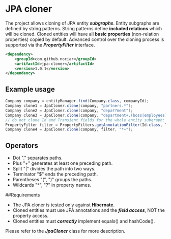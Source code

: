 
# JPA cloner #

The project allows cloning of JPA entity _**subgraphs**_. Entity subgraphs are defined by string patterns.
String patterns define **included relations** which will be cloned.
Cloned entities will have all **basic properties** (non-relation properties) copied by default.
Advanced control over the cloning process is supported via the _**PropertyFilter**_ interface.
```xml
<dependency>
    <groupId>com.github.nociar</groupId>
    <artifactId>jpa-cloner</artifactId>
    <version>1.0.1</version>
</dependency>
```

## Example usage
```java
Company company = entityManager.find(Company.class, companyId);
Company clone1 = JpaCloner.clone(company, "partners.*");
Company clone2 = JpaCloner.clone(company, "depa??ment");
Company clone3 = JpaCloner.clone(company, "department+.(boss|employees).address");
// do not clone Id and Transient fields for the whole entity subgraph:
PropertyFilter filter = PropertyFilters.getAnnotationFilter(Id.class, Transient.class);
Company clone4 = JpaCloner.clone(company, filter, "*+");
```

## Operators
- Dot "." separates paths.
- Plus "+" generates at least one preceding path.
- Split "|" divides the path into two ways.
- Terminator "$" ends the preceding path.
- Parentheses "(", ")" groups the paths.
- Wildcards "*", "?" in property names.

##Requirements
- The JPA cloner is tested only against **Hibernate**.
- Cloned entities must use JPA annotations and the _**field access**_, NOT the property access.
- Cloned entities must _**correctly**_ implement equals() and hashCode().

Please refer to the _**JpaCloner**_ class for more description.
